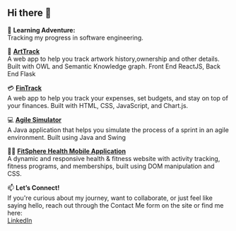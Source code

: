 ## Hi there 👋

🌱 **Learning Adventure:**  
Tracking my progress in software engineering.

🎨  **[ArtTrack](https://github.com/rachitkulkarni9/ArtTrack.git)**  
A web app to help you track artwork history,ownership and other details. Built with OWL and Semantic Knowledge graph. Front End ReactJS, Back End Flask 

💳 **[FinTrack](https://github.com/rachitkulkarni9/FinTrack)**  
A web app to help you track your expenses, set budgets, and stay on top of your finances. Built with HTML, CSS, JavaScript, and Chart.js.

💻 **[Agile Simulator](https://github.com/rachitkulkarni9/AgileSimulator.git)**  
A Java application that helps you simulate the process of a sprint in an agile environment. Built using Java and Swing

👩‍⚕️ **[FitSphere Health Mobile Application](https://github.com/rachitkulkarni9/FitSphereMobile)**  
A dynamic and responsive health & fitness website with activity tracking, fitness programs, and memberships, built using DOM manipulation and CSS.


📫 **Let’s Connect!**  
If you're curious about my journey, want to collaborate, or just feel like saying hello, reach out through the Contact Me form on the site or find me here:  
[LinkedIn](https://www.linkedin.com/in/rachitkulkarni/)


